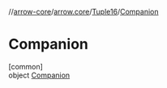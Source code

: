 //[arrow-core](../../../../index.md)/[arrow.core](../../index.md)/[Tuple16](../index.md)/[Companion](index.md)

# Companion

[common]\
object [Companion](index.md)
